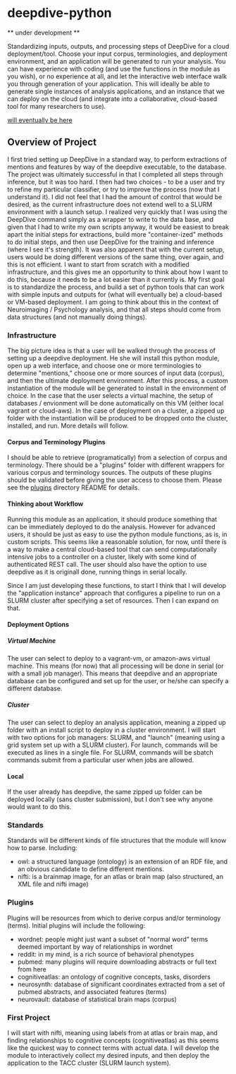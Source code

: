 # deepdive-python

** under development **

Standardizing inputs, outputs, and processing steps of DeepDive for a cloud deployment/tool. Choose your input corpus, terminologies, and deployment environment, and an application will be generated to run your analysis. You can have experience with coding (and use the functions in the module as you wish), or no experience at all, and let the interactive web interface walk you through generation of your application. This will ideally be able to generate single instances of analysis applications, and an instance that we can deploy on the cloud (and integrate into a collaborative, cloud-based tool for many researchers to use).

[will eventually be here](https://pypi.python.org/pypi/deepdive)

## Overview of Project
I first tried setting up DeepDive in a standard way, to perform extractions of mentions and features by way of the deepdive executable, to the database. The project was ultimately successful in that I completed all steps through inference, but it was too hard. I then had two choices - to be a user and try to refine my particular classifier, or try to improve the process (now that I understand it). I did not feel that I had the amount of control that would be desired, as the current infrastructure does not extend well to a SLURM environment with a launch setup. I realized very quickly that I was using the DeepDive command simply as a wrapper to write to the data base, and given that I had to write my own scripts anyway, it would be easiest to break apart the initial steps for extractions, build more "container-ized" methods to do initial steps, and then use DeepDive for the training and inference (where I see it's strength). It was also apparent that with the current setup, users would be doing different versions of the same thing, over again, and this is not efficient. I want to start from scratch with a modified infrastructure, and this gives me an opportunity to think about how I want to do this, because it needs to be a lot easier than it currently is. My first goal is to standardize the process, and build a set of python tools that can work with simple inputs and outputs for (what will eventually be) a cloud-based or VM-based deployment. I am going to think about this in the context of Neuroimaging / Psychology analysis, and that all steps should come from data structures (and not manually doing things).

### Infrastructure
The big picture idea is that a user will be walked through the process of setting up a deepdive deployment. He she will install this python module, open up a web interface, and choose one or more terminologies to determine "mentions," choose one or more sources of input data (corpus), and then the ultimate deployment environment. After this process, a custom instantiation of the module will be generated to install in the environment of choice. In the case that the user selects a virtual machine, the setup of databases / envionment will be done automatically on this VM (either local vagrant or cloud-aws). In the case of deployment on a cluster, a zipped up folder with the instantiation will be produced to be dropped onto the cluster, installed, and run. More details will follow.

#### Corpus and Terminology Plugins
I should be able to retrieve (programatically) from a selection of corpus and terminology. There should be a "plugins" folder with different wrappers for various corpus and terminology sources. The outputs of these plugins should be validated before giving the user access to choose them. Please see the [plugins](plugins) directory README for details. 

#### Thinking about Workflow
Running this module as an application, it should produce something that can be immediately deployed to do the analysis. However for advanced users, it should be just as easy to use the python module functions, as is, in custom scripts. This seems like a reasonable solution, for now, until there is a way to make a central cloud-based tool that can send computationally intensive jobs to a controller on a cluster, likely with some kind of authenticated REST call. The user should also have the option to use deepdive as it is originall done, running things in serial locally. 

Since I am just developing these functions, to start I think that I will develop the "application instance" approach that configures a pipeline to run on a SLURM cluster after specifying a set of resources. Then I can expand on that.

#### Deployment Options

##### Virtual Machine
The user can select to deploy to a vagrant-vm, or amazon-aws virtual machine. This means (for now) that all processing will be done in serial (or with a small job manager). This means that deepdive and an appropriate database can be configured and set up for the user, or he/she can specify a different database.

##### Cluster
The user can select to deploy an analysis application, meaning a zipped up folder with an install script to deploy in a cluster environment. I will start with two options for job managers: SLURM, and "launch" (meaning using a grid system set up with a SLURM cluster). For launch, commands will be executed as lines in a single file. For SLURM, commands will be sbatch commands submit from a particular user when jobs are allowed.

#### Local
If the user already has deepdive, the same zipped up folder can be deployed locally (sans cluster submission), but I don't see why anyone would want to do this.

### Standards
Standards will be different kinds of file structures that the module will know how to parse. Including:

- owl: a structured language (ontology) is an extension of an RDF file, and an obvious candidate to define different mentions.
- nifti: is a brainmap image, for an atlas or brain map (also structured, an XML file and nifti image)

### Plugins 
Plugins will be resources from which to derive corpus and/or terminology (terms). Initial plugins will include the following:

- wordnet: people might just want a subset of "normal word" terms deemed important by way of relationships in wordnet
- reddit: in my mind, is a rich source of behavioral phenotypes
- pubmed: many plugins will require downloading abstracts or full text from here
- cognitiveatlas: an ontology of cognitive concepts, tasks, disorders
- neurosynth: database of significant coordinates extracted from a set of pubmed abstracts, and associated features (terms)
- neurovault: database of statistical brain maps (corpus)


### First Project
I will start with nifti, meaning using labels from at atlas or brain map, and finding relationships to cognitive concepts (cognitiveatlas) as this seems like the quickest way to connect terms with actual data. I will develop the module to interactively collect my desired inputs, and then deploy the application to the TACC cluster (SLURM launch system).
